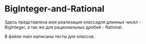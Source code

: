 # BigInteger-and-Rational

Здесь представлена моя реализация классадля длинных чисел - BigInteger, а так же для рациональных дробей - Rational.

В файле main написаны тесты для классов.
